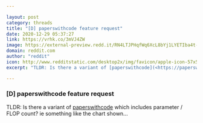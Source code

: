 ```yaml
---

layout: post
category: threads
title: "[D] paperswithcode feature request"
date: 2020-12-29 05:37:27
link: https://vrhk.co/3mVJ4ZW
image: https://external-preview.redd.it/RN4LTJPHqfWq6XcL8bYj1LYETIba4t-M4ZzwYmcp32Y.jpg?width=1200&height=628.272251309&auto=webp&crop=1200:628.272251309,smart&s=f686bd036b203900b6d77e09823e209eed016ab0
domain: reddit.com
author: "reddit"
icon: http://www.redditstatic.com/desktop2x/img/favicon/apple-icon-57x57.png
excerpt: "TLDR: Is there a variant of [paperswithcode](<https://paperswithcode.com/>) which includes parameter / FLOP count? ie something like the chart shown..."

---
```


### [D] paperswithcode feature request

TLDR: Is there a variant of [paperswithcode](<https://paperswithcode.com/>) which includes parameter / FLOP count? ie something like the chart shown...
